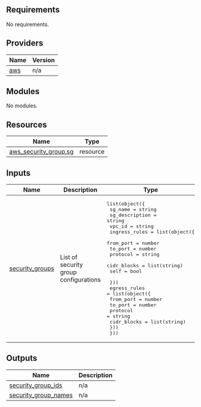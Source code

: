 <!-- BEGIN_TF_DOCS -->
## Requirements

No requirements.

## Providers

| Name | Version |
|------|---------|
| <a name="provider_aws"></a> [aws](#provider\_aws) | n/a |

## Modules

No modules.

## Resources

| Name | Type |
|------|------|
| [aws_security_group.sg](https://registry.terraform.io/providers/hashicorp/aws/latest/docs/resources/security_group) | resource |

## Inputs

| Name | Description | Type | Default | Required |
|------|-------------|------|---------|:--------:|
| <a name="input_security_groups"></a> [security\_groups](#input\_security\_groups) | List of security group configurations | <pre>list(object({<br>    sg_name        = string<br>    sg_description = string<br>    vpc_id         = string<br>    ingress_rules  = list(object({<br>      from_port          = number<br>      to_port            = number<br>      protocol           = string<br>      cidr_blocks        = list(string)<br>      self               = bool<br><br>    }))<br>    egress_rules   = list(object({<br>      from_port          = number<br>      to_port            = number<br>      protocol           = string<br>      cidr_blocks        = list(string)<br>    }))<br>  }))</pre> | `[]` | no |

## Outputs

| Name | Description |
|------|-------------|
| <a name="output_security_group_ids"></a> [security\_group\_ids](#output\_security\_group\_ids) | n/a |
| <a name="output_security_group_names"></a> [security\_group\_names](#output\_security\_group\_names) | n/a |
<!-- END_TF_DOCS -->